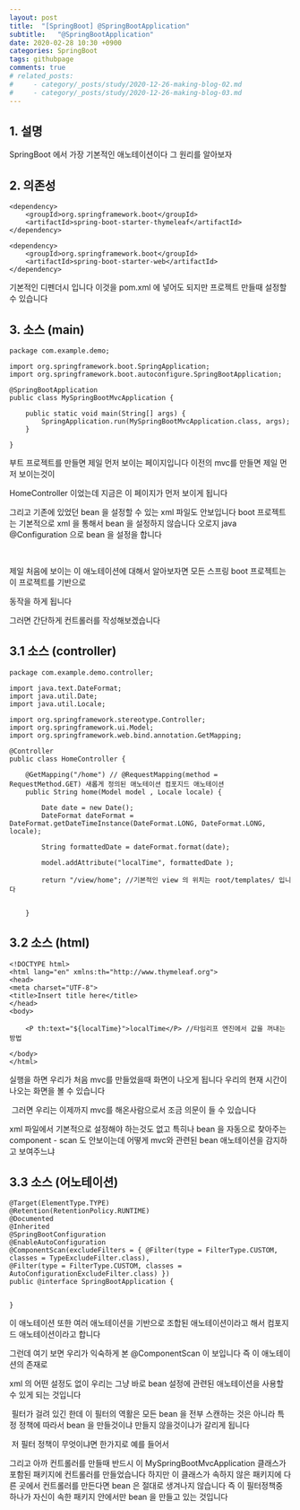 ```yaml
---
layout: post
title:  "[SpringBoot] @SpringBootApplication"
subtitle:   "@SpringBootApplication"
date: 2020-02-28 10:30 +0900
categories: SpringBoot
tags: githubpage
comments: true
# related_posts:
#     - category/_posts/study/2020-12-26-making-blog-02.md
#     - category/_posts/study/2020-12-26-making-blog-03.md
---
```


## 1. 설명
SpringBoot 에서 가장 기본적인 애노테이션이다 그 원리를 알아보자 


## 2. 의존성

```
<dependency>
	<groupId>org.springframework.boot</groupId>
	<artifactId>spring-boot-starter-thymeleaf</artifactId>		
</dependency>
	
<dependency>
	<groupId>org.springframework.boot</groupId>
	<artifactId>spring-boot-starter-web</artifactId>
</dependency>
```

기본적인 디펜더시 입니다 이것을 pom.xml 에 넣어도 되지만 프로젝트 만들때 설정할 수 있습니다 

## 3. 소스 (main)

```
package com.example.demo;

import org.springframework.boot.SpringApplication;
import org.springframework.boot.autoconfigure.SpringBootApplication;

@SpringBootApplication
public class MySpringBootMvcApplication {

	public static void main(String[] args) {
		SpringApplication.run(MySpringBootMvcApplication.class, args);
	}

}

```

부트 프로젝트를 만들면 제일 먼저 보이는 페이지입니다 이전의 mvc를 만들면 제일 먼저 보이는것이 

HomeController 이었는데 지금은 이 페이지가 먼저 보이게 됩니다 

그리고 기존에 있었던 bean 을 설정할 수 있는 xml 파일도 안보입니다 boot 프로젝트는 기본적으로 xml 을 통해서 bean 을 설정하지 않습니다 오로지 java @Configuration 으로 bean 을 설정을 합니다 

​

제일 처음에 보이는 이 애노테이션에 대해서 알아보자면 모든 스프링 boot 프로젝트는 이 프로젝트를 기반으로 

동작을 하게 됩니다 


그러면 간단하게 컨트롤러를 작성해보겠습니다 


## 3.1 소스 (controller)
```
package com.example.demo.controller;

import java.text.DateFormat;
import java.util.Date;
import java.util.Locale;

import org.springframework.stereotype.Controller;
import org.springframework.ui.Model;
import org.springframework.web.bind.annotation.GetMapping;

@Controller
public class HomeController {
	
	@GetMapping("/home") // @RequestMapping(method = RequestMethod.GET) 새롭게 정의된 애노테이션 컴포지드 애노테이션
	public String home(Model model , Locale locale) {
		
		Date date = new Date();
		DateFormat dateFormat = DateFormat.getDateTimeInstance(DateFormat.LONG, DateFormat.LONG, locale);
		
		String formattedDate = dateFormat.format(date);
		
		model.addAttribute("localTime", formattedDate );
		
		return "/view/home"; //기본적인 view 의 위치는 root/templates/ 입니다 
		
		
	}
```

## 3.2 소스 (html)
```
<!DOCTYPE html>
<html lang="en" xmlns:th="http://www.thymeleaf.org">
<head>
<meta charset="UTF-8">
<title>Insert title here</title>
</head>
<body>

	<P th:text="${localTime}">localTime</P> //타임리프 엔진에서 값을 꺼내는 방법 

</body>
</html>
```

실행을 하면 우리가 처음 mvc를 만들었을때 화면이 나오게 됩니다  우리의 현재 시간이 나오는 화면을 볼 수 있습니다 

​
그러면 우리는 이제까지 mvc를 해온사람으로서 조금 의문이 들 수 있습니다 

xml 파일에서 기본적으로 설정해야 하는것도 없고 특히나 bean 을 자동으로 찾아주는 component - scan 도 안보이는데 어떻게 mvc와 관련된 bean 애노테이션을 감지하고 보여주느냐

## 3.3 소스 (어노테이션)
```
@Target(ElementType.TYPE)
@Retention(RetentionPolicy.RUNTIME)
@Documented
@Inherited
@SpringBootConfiguration
@EnableAutoConfiguration
@ComponentScan(excludeFilters = { @Filter(type = FilterType.CUSTOM, classes = TypeExcludeFilter.class),
@Filter(type = FilterType.CUSTOM, classes = AutoConfigurationExcludeFilter.class) })
public @interface SpringBootApplication {


}
```

이 애노테이션 또한 여러 애노테이션을 기반으로 조합된 애노테이션이라고 해서 컴포지드 애노테이션이라고 합니다 

그런데 여기 보면 우리가 익숙하게 본 @ComponentScan 이 보입니다 즉 이 애노테이션의 존재로 

xml 의 어떤 설정도 없이 우리는 그냥 바로 bean 설정에 관련된 애노테이션을 사용할 수 있게 되는 것입니다 

​
필터가 걸려 있긴 한데  이 필터의 역활은 모든 bean 을 전부 스캔하는 것은 아니라 특정 정책에 따라서 bean 을 만들것이냐 만들지 않을것이냐가 갈리게 됩니다 

​
저 필터 정책이 무엇이냐면 한가지로 예를 들어서 

그리고 아까 컨트롤러를 만들때 반드시 이 MySpringBootMvcApplication 클래스가 포함된 패키지에 컨트롤러를 만들었습니다 하지만 이 클래스가 속하지 않은 패키지에 다른 곳에서 컨트롤러를 만든다면 bean 은 절대로 생겨나지 않습니다 즉 이 필터정책중 하나가 자신이 속한 패키지 안에서만 bean 을 만들고 있는 것입니다 

